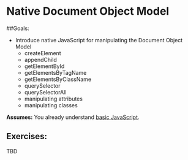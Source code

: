 # Native Document Object Model

##Goals: 
- Introduce native JavaScript for manipulating the Document Object Model
	- createElement
	- appendChild
	- getElementById
	- getElementsByTagName
	- getElementsByClassName
	- querySelector
	- querySelectorAll
	- manipulating attributes
	- manipulating classes

**Assumes:** You already understand [basic JavaScript](new-to-js.md). 

## Exercises: 
TBD
